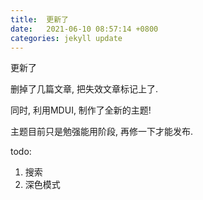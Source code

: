 ```yaml
---
title:  更新了
date:   2021-06-10 08:57:14 +0800
categories: jekyll update
---
```


更新了

删掉了几篇文章, 把失效文章标记上了.

同时, 利用MDUI, 制作了全新的主题! 

主题目前只是勉强能用阶段, 再修一下才能发布.

<!-- more -->

todo: 
1. 搜索
2. 深色模式
